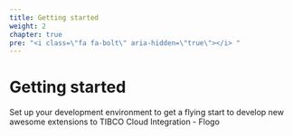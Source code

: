 ```yaml
---
title: Getting started
weight: 2
chapter: true
pre: "<i class=\"fa fa-bolt\" aria-hidden=\"true\"></i> "
---
```


# Getting started

Set up your development environment to get a flying start to develop new awesome extensions to TIBCO Cloud Integration - Flogo